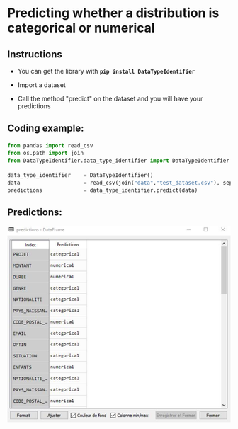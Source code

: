 # Predicting whether a distribution is categorical or numerical


## Instructions

- You can get the library with **```pip install DataTypeIdentifier```**

- Import a dataset

- Call the method "predict" on the dataset and you will have your predictions 

## Coding example:

```python
from pandas import read_csv
from os.path import join
from DataTypeIdentifier.data_type_identifier import DataTypeIdentifier

data_type_identifier    = DataTypeIdentifier()
data                    = read_csv(join("data","test_dataset.csv"), sep=",")
predictions             = data_type_identifier.predict(data)
```

## Predictions:
![alt_text](img_result.JPG)
